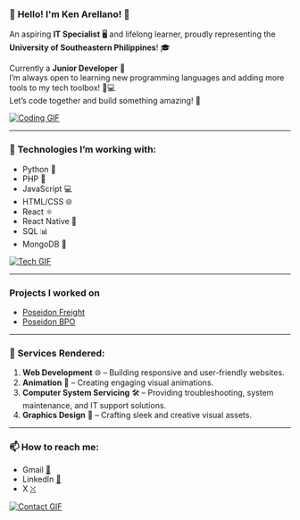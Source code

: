 ### 🎉 **Hello! I'm Ken Arellano!** 🎉  
An aspiring **IT Specialist** 🖥️ and lifelong learner, proudly representing the **University of Southeastern Philippines**! 🎓  

Currently a **Junior Developer**  💼  
I’m always open to learning new programming languages and adding more tools to my tech toolbox! 🔧💻  
Let’s code together and build something amazing! 🚀  

[![Coding GIF](https://media.giphy.com/media/YvYy1dtfUzLJm/200.gif)](https://github.com)  

---

### 🔧 **Technologies I’m working with:**  
- Python 🐍  
- PHP 🐘  
- JavaScript 💻  
- HTML/CSS 🌐  
- React ⚛️  
- React Native 📱  
- SQL 📊  
- MongoDB 🍃  

[![Tech GIF](https://media3.giphy.com/media/QNFhOolVeCzPQ2Mx85/giphy.gif)](https://www.github.com)  

---

### **Projects I worked on**  
- [Poseidon Freight](https://www.poseidonopc.com/)  
- [Poseidon BPO](https://www.poseidon-opc.com/)  

---

### 💼 **Services Rendered:**  
1. **Web Development** 🌐 – Building responsive and user-friendly websites.  
2. **Animation** 🎥 – Creating engaging visual animations.  
3. **Computer System Servicing** 🛠️ – Providing troubleshooting, system maintenance, and IT support solutions.  
4. **Graphics Design** 🎨 – Crafting sleek and creative visual assets.  

---

### 📫 **How to reach me:**  

- Gmail [📧](mailto:Keanarellano53@gmail.com)  
- LinkedIn [🔗](https://www.linkedin.com/in/ken-jerold-arellano-3334b42ab/)  
- X [⛌](https://x.com/NoobieSpark)  

[![Contact GIF](https://media.giphy.com/media/l4FGHAx9kmM7AzwtO/giphy.gif)](https://github.com)  
